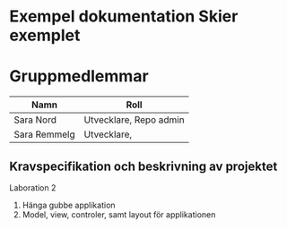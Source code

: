 # Exempel dokumentation Skier exemplet


# Gruppmedlemmar

| Namn | Roll        
| ------------- |-------------
| Sara Nord   | Utvecklare, Repo admin
| Sara Remmelg    |  Utvecklare,      
    



## Kravspecifikation och beskrivning av projektet
Laboration 2

1. Hänga gubbe applikation
2. Model, view, controler, samt layout för applikationen
